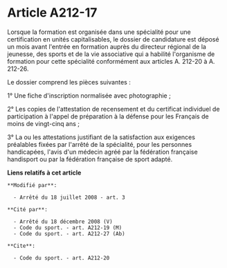 # Article A212-17

Lorsque la formation est organisée dans une spécialité pour une certification en unités capitalisables, le dossier de
candidature est déposé un mois avant l'entrée en formation auprès du directeur régional de la jeunesse, des sports et de la
vie associative qui a habilité l'organisme de formation pour cette spécialité conformément aux articles A. 212-20 à A.
212-26. 

Le dossier comprend les pièces suivantes : 

1° Une fiche d'inscription normalisée avec photographie ; 

2° Les copies de l'attestation de recensement et du certificat individuel de participation à l'appel de préparation à la
défense pour les Français de moins de vingt-cinq ans ; 

3° La ou les attestations justifiant de la satisfaction aux exigences préalables fixées par l'arrêté de la spécialité, pour
les personnes handicapées, l'avis d'un médecin agréé par la fédération française handisport ou par la fédération française de
sport adapté.

**Liens relatifs à cet article**

	**Modifié par**:

	  - Arrêté du 18 juillet 2008 - art. 3

	**Cité par**:

	  - Arrêté du 18 décembre 2008 (V)
	  - Code du sport. - art. A212-19 (M)
	  - Code du sport. - art. A212-27 (Ab)

	**Cite**:

	  - Code du sport. - art. A212-20
